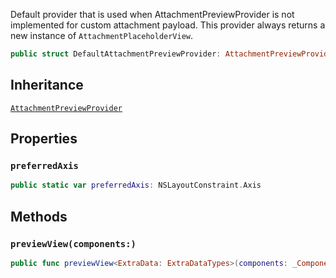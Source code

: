 
Default provider that is used when AttachmentPreviewProvider is not implemented for custom attachment payload. This
provider always returns a new instance of `AttachmentPlaceholderView`.

``` swift
public struct DefaultAttachmentPreviewProvider: AttachmentPreviewProvider 
```

## Inheritance

[`AttachmentPreviewProvider`](/AttachmentPreviewProvider)

## Properties

### `preferredAxis`

``` swift
public static var preferredAxis: NSLayoutConstraint.Axis 
```

## Methods

### `previewView(components:)`

``` swift
public func previewView<ExtraData: ExtraDataTypes>(components: _Components<ExtraData>) -> UIView 
```
